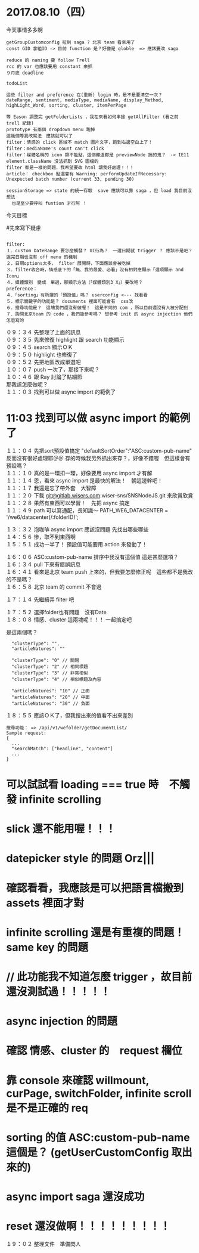 # 2017.08.10（四）

今天事情多多啊  

```
getGroupCustomconfig 拉到 saga ? 北京 team 看來用了
const GID 拿組ID -> 目前 function 是？好像是 globle  => 應該要改 saga

reduce 的 naming 要 follow Trell
rcc 的 var 也應該要用 constant 來抓
９月底 deadline 

todoList

這些 filter and preference 在(重新) login 時，是不是要清空一次？
dateRange, sentiment, mediaType, mediaName, display_Method, highLight_Word, sorting, cluster, itemPerPage

等 Eason 調整完 getFolderLists ，我在來看如何串接 getAllFilter (看之前 trell 紀錄)
prototype 有兩個 dropdown menu 跑掉
這幾個等我改寫法　應該就可以了
filter：情感的 click 區域不 match 圖片文字，跑到右邊空白上了！
filter：mediaName's count can't click
filter：媒體名稱的 icon 類不能點，這個難道都是 previewNode 搞的鬼？　-> IE11 element.className 沒法抓到 SVG 圖檔的
filter 都是一樣的問題，我希望要改 html 讓我好處理！！！
article： checkbox 點選會有 Warning: performUpdateIfNecessary: Unexpected batch number (current 33, pending 30)

sessionStorage => state 的統一存取  save 應該可以靠 saga ，但 load 我目前沒想法
  也是至少要呼叫 funtion 才行阿 ！

```
今天目標  

#先來寫下疑慮  
```

filter:
１．custom DateRange 要怎麼觸發？ UI行為？　一選日期就 trigger ？ 應該不是吧？ 選完日期也沒有 off menu 的機制
２．日期options太多， filter 展開時，下面應該會被吃掉
３．filter收合時，情感底下的「無、我的最愛、必看」沒有相對應顯示「選項顯示 and Icon」
４．媒體類別　變成　單選，那顯示方法（「媒體類別3 X」）要改吧？
preference：
４．「sorting」有所謂的「預設值」嗎？ userconfig <--- 找看看
５．標示關鍵字的功能是？ documents 裡面可能會有  css改
６．搜尋功能是？　這塊我們還沒有做喔！　這是不同的 com ，所以目前還沒有人被分配到
７．詢問北京team 的 code ，我們能參考嗎？ 想參考 init 的 async injection 他們怎麼寫的
```

０９：３４ 先整理了上面的訊息  
０９：３５ 先來修復 highlight 跟 search 功能顯示  
０９：４５ search 顯示ＯＫ  
０９：５０ highlight 也修復了  
０９：５２ 先把地區改成單選吧  
１０：０７ push 一次了，那接下來呢？   
１０：４６ 跟 Ray 討論了點細節  
          那我該怎麼做呢？  
１１：０３ 找到可以做 async import 的範例了  

# 11:03 找到可以做 async import 的範例了

１１：０４ 先把sort預設值搞定 "defaultSortOrder":"ASC:custom-pub-name"  
反而沒有很好處理耶＠＠ 存的時候我另外抓出來存？，好像不錯喔　但這樣會有預設嗎？  
１１：１０ 真的是一環扣一環，好像要用 async import 才有解  
１１：１４ 恩，看來 async import 是最快的解法！　朝這邊幹吧！  
１１：１７ 我還是忘了帶外套　大智障  
１１：２０ 下載 git@gitlab.wisers.com:wiser-sns/SNSNodeJS.git 來欣賞欣賞  
１１：２８ 果然有東西可以學習！　先把 async 搞定  
１１：４９ path 可以寫通配，長知識～  PATH_WE6_DATACENTER = '/we6/datacenter(/:folderID)';  

１３：３２ 泡咖啡 async import 應該沒問題 先找出哪些哪些  
１４：５６ 慘，取不到東西啊  
１５：５１ 成功一半了！ 預設值可能要用 action 來發動了！  


１６：０６ ASC:custom-pub-name 排序中我沒有這個值 這是甚麼選項？  
１６：３４ pull 下來有錯誤訊息  
１６：４１ 看來是北京 team push 上來的，但我要怎麼修正呢　這些都不是我改的不是嗎？  
１６：５８ 北京 team 的 commit 不會過  

１７：１４ 先繼續弄 filter 吧  

１７：５２ 選擇folder也有問題　沒有Date  
１８：０８ 情感、cluster 這兩塊呢！！！ 一起搞定吧  

是這兩個嗎？
```
  "clusterType": "",
  "articleNatures": ""
  
  "clusterType": "0" // 關閉
  "clusterType": "2" // 相同標題
  "clusterType": "3" // 非常相似
  "clusterType": "4" // 相似標題及內容

  "articleNatures": "10" // 正面
  "articleNatures": "20" // 中面
  "articleNatures": "30" // 負面
```


１８：５５ 應該ＯＫ了，但我搜出來的值看不出來差別  



```
搜尋功能： => /api/v1/wefolder/getDocumentList/
Sample request:
{
  ...
  "searchMatch": ["headline", "content"]
  ...
}
```


# 可以試試看 loading === true 時　不觸發 infinite scrolling

# slick 還不能用喔！！！
# datepicker style 的問題 Orz|||
# 確認看看，我應該是可以把語言檔搬到 assets 裡面才對
# infinite scrolling 還是有重複的問題！ same key 的問題
# // 此功能我不知道怎麼 trigger ，故目前還沒測試過！！！！！
# async injection 的問題
# 確認 情感、cluster 的　request 欄位
# 靠 console 來確認 willmount, curPage, switchFolder, infinite scroll 是不是正確的 req
# sorting 的值 ASC:custom-pub-name 這個是？ (getUserCustomConfig 取出來的)
# async import saga 還沒成功
# reset 還沒做啊！！！！！！！！！

１９：０２ 整理文件　準備閃人  
